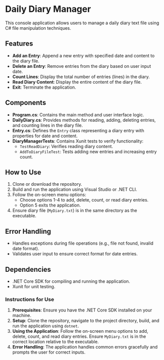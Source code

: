 # Daily Diary Manager

This console application allows users to manage a daily diary text file using C# file manipulation techniques.

## Features

- **Add an Entry**: Append a new entry with specified date and content to the diary file.
- **Delete an Entry**: Remove entries from the diary based on user input date.
- **Count Lines**: Display the total number of entries (lines) in the diary.
- **Read Diary Content**: Display the entire content of the diary file.
- **Exit**: Terminate the application.

## Components

- **Program.cs**: Contains the main method and user interface logic.
- **DailyDiary.cs**: Provides methods for reading, adding, deleting entries, and counting lines in the diary file.
- **Entry.cs**: Defines the `Entry` class representing a diary entry with properties for date and content.
- **DiaryManagerTests**: Contains Xunit tests to verify functionality:
  - `TestReadDiary`: Verifies reading diary content.
  - `AddToDiaryFileTest`: Tests adding new entries and increasing entry count.

## How to Use

1. Clone or download the repository.
2. Build and run the application using Visual Studio or .NET CLI.
3. Follow the on-screen menu options:
   - Choose options 1-4 to add, delete, count, or read diary entries.
   - Option 5 exits the application.
4. Ensure diary file (`MyDiary.txt`) is in the same directory as the executable.

## Error Handling

- Handles exceptions during file operations (e.g., file not found, invalid date format).
- Validates user input to ensure correct format for date entries.

## Dependencies

- .NET Core SDK for compiling and running the application.
- Xunit for unit testing.

### Instructions for Use

1. **Prerequisites**: Ensure you have the .NET Core SDK installed on your machine.
2. **Setup**: Clone the repository, navigate to the project directory, build, and run the application using `dotnet`.
3. **Using the Application**: Follow the on-screen menu options to add, delete, count, and read diary entries. Ensure `MyDiary.txt` is in the correct location relative to the executable.
4. **Error Handling**: The application handles common errors gracefully and prompts the user for correct inputs.
